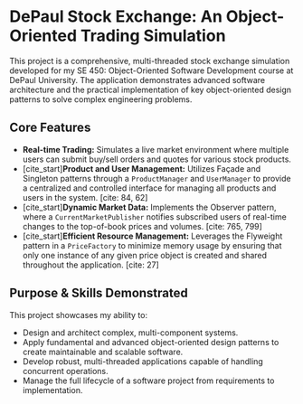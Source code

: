 # DePaul Stock Exchange: An Object-Oriented Trading Simulation

This project is a comprehensive, multi-threaded stock exchange simulation developed for my SE 450: Object-Oriented Software Development course at DePaul University. The application demonstrates advanced software architecture and the practical implementation of key object-oriented design patterns to solve complex engineering problems.

## Core Features

* **Real-time Trading:** Simulates a live market environment where multiple users can submit buy/sell orders and quotes for various stock products.
* [cite_start]**Product and User Management:** Utilizes Façade and Singleton patterns through a `ProductManager` and `UserManager` to provide a centralized and controlled interface for managing all products and users in the system. [cite: 84, 62]
* [cite_start]**Dynamic Market Data:** Implements the Observer pattern, where a `CurrentMarketPublisher` notifies subscribed users of real-time changes to the top-of-book prices and volumes. [cite: 765, 799]
* [cite_start]**Efficient Resource Management:** Leverages the Flyweight pattern in a `PriceFactory` to minimize memory usage by ensuring that only one instance of any given price object is created and shared throughout the application. [cite: 27]

## Purpose & Skills Demonstrated

This project showcases my ability to:
* Design and architect complex, multi-component systems.
* Apply fundamental and advanced object-oriented design patterns to create maintainable and scalable software.
* Develop robust, multi-threaded applications capable of handling concurrent operations.
* Manage the full lifecycle of a software project from requirements to implementation.
